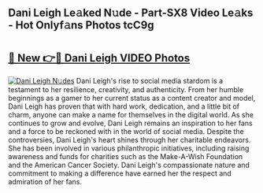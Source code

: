 ## Dani Leigh Le𝚊ked N𝚞de - Part-SX8 Video Le𝚊ks - Hot Onlyf𝚊ns Photos tcC9g

# <h2><a href="http://ab26949.deff.icu/?id=Dani+Leigh">🔗 New 👉🔴 Dani Leigh VIDEO Photos</a></h2>

[![Dani Leigh N𝚞des](https://i.imgur.com/rIISA9y.gif)](http://ab26949.deff.icu/?id=Dani+Leigh)
Dani Leigh's rise to social media stardom is a testament to her resilience, creativity, and authenticity. From her humble beginnings as a gamer to her current status as a content creator and model, Dani Leigh has proven that with hard work, dedication, and a little bit of charm, anyone can make a name for themselves in the digital world. As she continues to grow and evolve, Dani Leigh remains an inspiration to her fans and a force to be reckoned with in the world of social media. Despite the controversies, Dani Leigh's heart shines through her charitable endeavors. She has been involved in various philanthropic initiatives, including raising awareness and funds for charities such as the Make-A-Wish Foundation and the American Cancer Society. Dani Leigh's compassionate nature and commitment to making a difference have earned her the respect and admiration of her fans.
